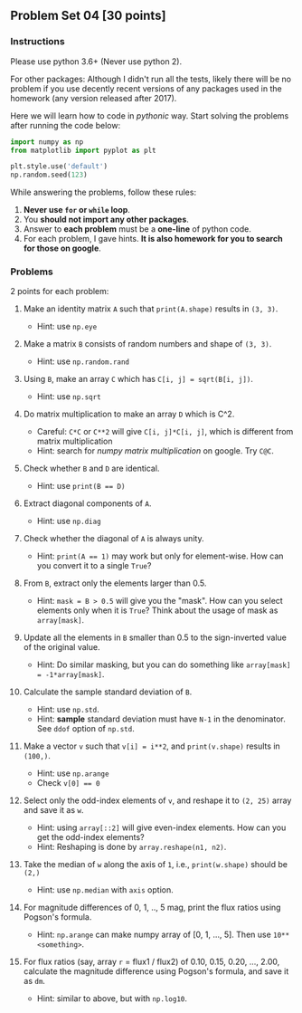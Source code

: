 ## Problem Set 04 [30 points]

### Instructions

Please use python 3.6+ (Never use python 2). 

For other packages: Although I didn't run all the tests, likely there will be no problem if you use decently recent versions of any packages used in the homework (any version released after 2017).

Here we will learn how to code in _pythonic_ way. Start solving the problems after running the code below:

```python
import numpy as np
from matplotlib import pyplot as plt

plt.style.use('default')
np.random.seed(123)
```

While answering the problems, follow these rules:

1. **Never use ``for`` or ``while`` loop**.
2. You **should not import any other packages**.
3. Answer to **each problem** must be a **one-line** of python code.
4. For each problem, I gave hints. **It is also homework for you to search for those on google**.

### Problems

2 points for each problem:

1. Make an identity matrix ``A`` such that ``print(A.shape)`` results in ``(3, 3)``. 
   
   - Hint: use ``np.eye``
2. Make a matrix ``B`` consists of random numbers and shape of ``(3, 3)``. 
   
   - Hint: use ``np.random.rand``
3. Using ``B``, make an array ``C`` which has ``C[i, j] = sqrt(B[i, j])``.
   
   - Hint: use ``np.sqrt``
4. Do matrix multiplication to make an array ``D`` which is C^2.  
   - Careful: ``C*C`` or ``C**2`` will give ``C[i, j]*C[i, j]``, which is different from matrix multiplication
   - Hint: search for _numpy matrix multiplication_ on google. Try ``C@C``.
5. Check whether ``B`` and ``D`` are identical.
   
   - Hint: use ``print(B == D)``
6. Extract diagonal components of ``A``.
   
   - Hint: use ``np.diag``
7. Check whether the diagonal of ``A`` is always unity.
   
   - Hint: ``print(A == 1)`` may work but only for element-wise. How can you convert it to a single ``True``?
8. From ``B``, extract only the elements larger than 0.5.
   
   - Hint: ``mask = B > 0.5`` will give you the "mask". How can you select elements only when it is ``True``? Think about the usage of mask as ``array[mask]``.
9. Update all the elements in ``B`` smaller than 0.5 to the sign-inverted value of the original value.
   
   - Hint: Do similar masking, but you can do something like ``array[mask] = -1*array[mask]``.
10. Calculate the sample standard deviation of ``B``.
    - Hint: use ``np.std``. 
    - Hint: **sample** standard deviation must have ``N-1`` in the denominator. See ``ddof`` option of ``np.std``.
11. Make a vector ``v`` such that ``v[i] = i**2``, and ``print(v.shape)`` results in ``(100,)``. 
    
    * Hint: use ``np.arange``
    * Check ``v[0] == 0``
12. Select only the odd-index elements of ``v``, and reshape it to ``(2, 25)`` array and save it as ``w``.
    * Hint: using ``array[::2]`` will give even-index elements. How can you get the odd-index elements?
    - Hint: Reshaping is done by ``array.reshape(n1, n2)``.
13. Take the median of ``w`` along the axis of ``1``, i.e., ``print(w.shape)`` should be ``(2,)``
    
    - Hint: use ``np.median`` with ``axis`` option.
14. For magnitude differences of 0, 1, .., 5 mag, print the flux ratios using Pogson's formula.
    
    - Hint: ``np.arange`` can make numpy array of [0, 1, ..., 5]. Then use ``10**<something>``.
15. For flux ratios (say, array ``r`` = flux1 / flux2) of 0.10, 0.15, 0.20, ..., 2.00, calculate the magnitude difference using Pogson's formula, and save it as ``dm``.
    
    - Hint: similar to above, but with ``np.log10``.

